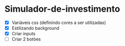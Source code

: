 # Simulador-de-investimento
- [x] Variáveis css (definindo cores a ser utilizadas)
- [x] Estilizando background
- [x] Criar inputs
- [ ] Criar 2 botões
